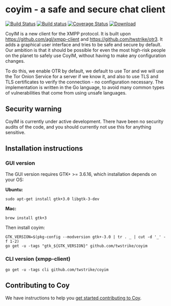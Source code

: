 # coyim - a safe and secure chat client

[![Build Status](https://travis-ci.org/twstrike/coyim.svg?branch=master)](https://travis-ci.org/twstrike/coyim)
[![Build status](https://ci.appveyor.com/api/projects/status/hcmdu0qtlcljq19v?svg=true)](https://ci.appveyor.com/project/tcz001/coyim)
[![Coverage Status](https://coveralls.io/repos/twstrike/coyim/badge.svg?branch=master&service=github)](https://coveralls.io/github/twstrike/coyim?branch=master)
[![Download](https://api.bintray.com/packages/twstrike/coyim/coyim-bin/images/download.svg)](https://bintray.com/twstrike/coyim/coyim-bin/_latestVersion#files)

CoyIM is a new client for the XMPP protocol. It is built upon https://github.com/agl/xmpp-client and https://github.com/twstrike/otr3. It adds a graphical user interface and tries to be safe and secure by default. Our ambition is that it should be possible for even the most high-risk people on the planet to safely use CoyIM, without having to make any configuration changes.

To do this, we enable OTR by default, we default to use Tor and we will use the Tor Onion Service for a server if we know it, and also to use TLS and TLS certificates to verify the connection - no configuration necessary. The implementation is written in the Go language, to avoid many common types of vulnerabilities that come from using unsafe languages.

## Security warning

CoyIM is currently under active development. There have been no security audits of the code, and you should currently not use this for anything sensitive.

## Installation instructions

### GUI version

The GUI version requires GTK+ >= 3.6.16, which installation depends on your OS:

**Ubuntu:**

	sudo apt-get install gtk+3.0 libgtk-3-dev

**Mac:**

	brew install gtk+3

Then install coyim:

```
GTK_VERSION=$(pkg-config --modversion gtk+-3.0 | tr . _ | cut -d '_' -f 1-2)
go get -u -tags "gtk_${GTK_VERSION}" github.com/twstrike/coyim
```

### CLI version (xmpp-client)

```
go get -u -tags cli github.com/twstrike/coyim
```

## Contributing to Coy

We have instructions to help you [get started contributing to
Coy](CONTRIBUTING.md).

